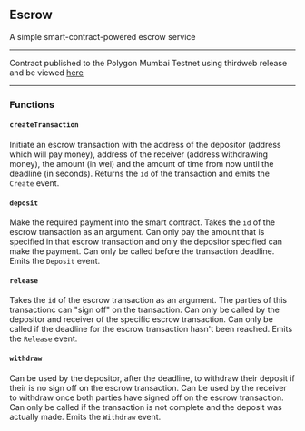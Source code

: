 ## Escrow
A simple smart-contract-powered escrow service

-------------------------------------------------------------

Contract published to the Polygon Mumbai Testnet using thirdweb release and be viewed [here](https://thirdweb.com/mumbai/0xF997D3229475FAa632B8864e719FD3278Ff81DD5/)

-------------------------------------------------------------

### Functions
#### `createTransaction`
Initiate an escrow transaction with the address of the depositor (address which will pay money), address of the receiver (address withdrawing money), the amount (in wei) and the amount of time from now until the deadline (in seconds). Returns the `id` of the transaction and emits the `Create` event.

#### `deposit`
Make the required payment into the smart contract. Takes the `id` of the escrow transaction as an argument. Can only pay the amount that is specified in that escrow transaction and only the depositor specified can make the payment. Can only be called before the transaction deadline. Emits the `Deposit` event.

#### `release`
Takes the `id` of the escrow transaction as an argument. The parties of this transactionc can "sign off" on the transaction. Can only be called by the depositor and receiver of the specific escrow transaction. Can only be called if the deadline for the escrow transaction hasn't been reached. Emits the `Release` event.

#### `withdraw`
Can be used by the depositor, after the deadline, to withdraw their deposit if their is no sign off on the escrow transaction. Can be used by the receiver to withdraw once both parties have signed off on the escrow transaction. Can only be called if the transaction is not complete and the deposit was actually made. Emits the `Withdraw` event.

